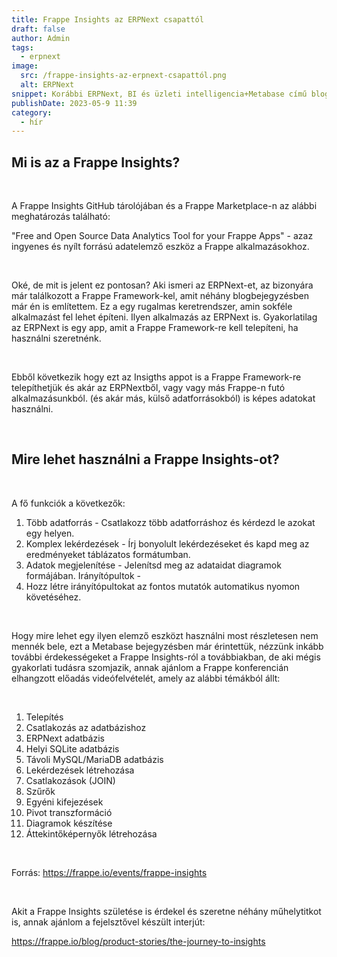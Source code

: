 ```yaml
---
title: Frappe Insights az ERPNext csapattól
draft: false
author: Admin
tags:
  - erpnext
image:
  src: /frappe-insights-az-erpnext-csapattól.png
  alt: ERPNext
snippet: Korábbi ERPNext, BI és üzleti intelligencia+Metabase című blogbejegyzésben direkt nem említettem, hogy a Frappe csapatnak is van hasonló megoldása, mert ezt a külön bejegyzést terveztem neki.
publishDate: 2023-05-9 11:39
category:
  - hír
---
```


<h2>Mi is az a Frappe Insights?</h2><p><br></p><p>A Frappe Insights GitHub tárolójában és a Frappe Marketplace-n az alábbi meghatározás található:</p><p>"Free and Open Source Data Analytics Tool for your Frappe Apps" - azaz ingyenes és nyílt forrású adatelemző eszköz a Frappe alkalmazásokhoz.</p><p><br></p><p>Oké, de mit is jelent ez pontosan? Aki ismeri az ERPNext-et, az bizonyára már találkozott a Frappe Framework-kel, amit néhány blogbejegyzésben már én is említettem. Ez a egy rugalmas keretrendszer, amin sokféle alkalmazást fel lehet építeni. Ilyen alkalmazás az ERPNext is. Gyakorlatilag az ERPNext is egy app, amit a Frappe Framework-re kell telepíteni, ha használni szeretnénk.</p><p><br></p><p>Ebből következik hogy ezt az Insigths appot is a Frappe Framework-re telepíthetjük és akár az ERPNextből, vagy vagy más Frappe-n futó alkalmazásunkból. (és akár más, külső adatforrásokból) is képes adatokat használni.</p><p><br></p><h2>Mire lehet használni a Frappe Insights-ot?</h2><p><br></p><p>A fő funkciók a következők:</p><ol><li data-list="bullet"><span class="ql-ui" contenteditable="false"></span>Több adatforrás - Csatlakozz több adatforráshoz és kérdezd le azokat egy helyen.</li><li data-list="bullet"><span class="ql-ui" contenteditable="false"></span>Komplex lekérdezések - Írj bonyolult lekérdezéseket és kapd meg az eredményeket táblázatos formátumban.</li><li data-list="bullet"><span class="ql-ui" contenteditable="false"></span>Adatok megjelenítése - Jelenítsd meg az adataidat diagramok formájában. Irányítópultok -</li><li data-list="bullet"><span class="ql-ui" contenteditable="false"></span>Hozz létre irányítópultokat az fontos mutatók automatikus nyomon követéséhez.</li></ol><p><br></p><p>Hogy mire lehet egy ilyen elemző eszközt használni most részletesen nem mennék bele, ezt a Metabase bejegyzésben már érintettük, nézzünk inkább további érdekességeket a Frappe Insights-ról a továbbiakban, de aki mégis gyakorlati tudásra szomjazik, annak ajánlom a Frappe konferencián elhangzott előadás videófelvételét, amely az alábbi témákból állt:</p><p><br></p><ol><li data-list="bullet"><span class="ql-ui" contenteditable="false"></span>Telepítés</li><li data-list="bullet"><span class="ql-ui" contenteditable="false"></span>Csatlakozás az adatbázishoz</li><li data-list="bullet"><span class="ql-ui" contenteditable="false"></span>ERPNext adatbázis</li><li data-list="bullet"><span class="ql-ui" contenteditable="false"></span>Helyi SQLite adatbázis</li><li data-list="bullet"><span class="ql-ui" contenteditable="false"></span>Távoli MySQL/MariaDB adatbázis</li><li data-list="bullet"><span class="ql-ui" contenteditable="false"></span>Lekérdezések létrehozása</li><li data-list="bullet"><span class="ql-ui" contenteditable="false"></span>Csatlakozások (JOIN)</li><li data-list="bullet"><span class="ql-ui" contenteditable="false"></span>Szűrők</li><li data-list="bullet"><span class="ql-ui" contenteditable="false"></span>Egyéni kifejezések</li><li data-list="bullet"><span class="ql-ui" contenteditable="false"></span>Pivot transzformáció</li><li data-list="bullet"><span class="ql-ui" contenteditable="false"></span>Diagramok készítése</li><li data-list="bullet"><span class="ql-ui" contenteditable="false"></span>Áttekintőképernyők létrehozása</li></ol><p><br></p><p>Forrás: <a href="https://frappe.io/events/frappe-insights" rel="noopener noreferrer">https://frappe.io/events/frappe-insights</a></p><p><br></p><p>Akit a Frappe Insights születése is érdekel és szeretne néhány műhelytitkot is, annak ajánlom a fejelsztővel készült interjút:</p><p><a href="https://frappe.io/blog/product-stories/the-journey-to-insights" rel="noopener noreferrer">https://frappe.io/blog/product-stories/the-journey-to-insights</a> </p>
